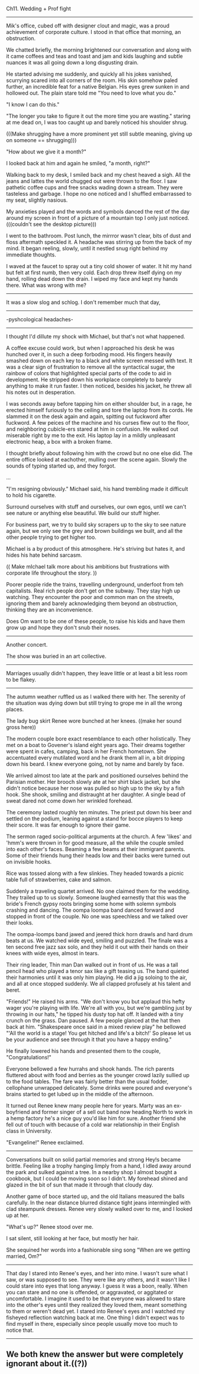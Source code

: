 Ch11. Wedding + Prof fight

----------

Mik's office, cubed off with designer clout and magic, was a proud achievement of corporate culture. I stood in that office that morning, an obstruction.

We chatted briefly, the morning brightened our conversation and along with it came coffees and teas and toast and jam and kids laughing and subtle nuances it was all going down a long disgusting drain.

He started advising me suddenly, and quickly all his jokes vanished, scurrying scared into all corners of the room. His skin somehow paled further, an incredible feat for a native Belgian. His eyes grew sunken in and hollowed out. The plain stare told me "You need to love what you do."

"I know I can do this."

"The longer you take to figure it out the more time you are wasting." staring at me dead on, I was too caught up and barely noticed his shoulder shrug.

(((Make shrugging have a more prominent yet still subtle meaning, giving up on someone == shrugging)))

"How about we give it a month?"

I looked back at him and again he smiled, "a month, right?"

Walking back to my desk, I smiled back and my chest heaved a sigh. All the jeans and lattes the world chugged out were thrown to the floor. I saw pathetic coffee cups and free snacks wading down a stream. They were tasteless and garbage. I hope no one noticed and I shuffled embarrassed to my seat, slightly nasious.

My anxieties played and the words and symbols danced the rest of the day around my screen in front of a picture of a mountain top I only just noticed. (((couldn't see the desktop picture)))

I went to the bathroom. Post lunch, the mirrror wasn't clear, bits of dust and floss aftermath speckled it. A headache was stirring up from the back of my mind. It began reeling, slowly, until it nestled snug right behind my immediate thoughts.

I waved at the faucet to spray out a tiny cold shower of water. It hit my hand but felt at first numb, then very cold. Each drop threw itself dying on my hand, rolling dead down the drain. I wiped my face and kept my hands there. What was wrong with me?

---------

It was a slow slog and schlog. I don't remember much that day,


---------



-pyshcological headaches-










------

I thought I'd dillute my shock with Michael, but that's not what happened.

A coffee excuse could work, but when I approached his desk he was hunched over it, in such a deep forboding mood. His fingers heavily smashed down on each key to a black and white screen messed with text. It was a clear sign of frustration to remove all the syntactical sugar, the rainbow of colors that highlighted special parts of the code to aid in development. He stripped down his workplace completely to barely anything to make it run faster. I then noticed, besides his jacket, he threw all his notes out in desperation.

I was seconds away before tapping him on either shoulder but, in a rage, he erected himself furiously to the ceiling and tore the laptop from its cords. He slammed it on the desk again and again, spitting out fuckword after fuckword. A few peices of the machine and his curses flew out to the floor, and neighboring cubicle-ers stared at him in confusion. He walked out miserable right by me to the exit. His laptop lay in a mildly unpleasant electronic heap, a box with a broken frame.

I thought briefly about following him with the crowd but no one else did. The entire office looked at eachother, mulling over the scene again. Slowly the sounds of typing started up, and they forgot.

...


"I'm resigning obviously." Michael said, his hand trembling made it difficult to hold his cigarette.





















Surround ourselves with stuff and ourselves, our own egos, until we can't see nature or anything else beautiful. We build our stuff higher.

For business part, we try to build sky scrapers up to the sky to see nature again, but we only see the grey and brown buildings we built, and all the other people trying to get higher too.

Michael is a by product of this atmosphere. He's striving but hates it, and hides his hate behind sarcasm.

(( Make mIchael talk more about his ambitions but frustrations with corporate life throughout the story. ))

Poorer people ride the trains, travelling underground, underfoot from teh capitalists. Real rich people don't get on the subway. They stay high up watching. They encounter the poor and common man on the streets, ignoring them and barely acknowledging them beyond an obstruction, thinking they are an inconvenience.


Does Om want to be one of these people, to raise his kids and have them grow up and hope they don't snub their noses.





-------------------

Another concert.

The show was buried in an art collective. 
























----------

Marriages usually didn't happen, they leave little or at least a bit less room to be flakey.

----------


The autumn weather ruffled us as I walked there with her. The serenity of the situation was dying down but still trying to grope me in all the wrong places.

The lady bug skirt Renee wore bunched at her knees. ((make her sound gross here))

The modern couple bore exact resemblance to each other holistically. They met on a boat to Govener's island eight years ago. Their dreams together were spent in cafes, camping, back in her French hometown. She accentuated every mutilated word and he drank them all in, a bit dripping down his beard. I knew everyone going, not by name and barely by face.

We arrived almost too late at the park and positioned ourselves behind the Parisian mother. Her brooch slowly ate at her shirt black jacket, but she didn't notice because her nose was pulled so high up to the sky by a fish hook. She shook, smiling and distraught at her daughter. A single bead of sweat dared not come down her wrinkled forehead.

The ceremony lasted roughly ten minutes. The priest put down his beer and settled on the podium, leaning against a stand for bocce players to keep their score. It was far enough to ignore their game.

The sermon raged socio-political arguments at the church. A few 'likes' and 'hmm's were thrown in for good measure, all the while the couple smiled into each other's faces. Beaming a few beams at their immigrant parents. Some of their friends hung their heads low and their backs were turned out on invisible hooks.

Rice was tossed along with a few slinkies. They headed towards a picnic table full of strawberries, cake and salmon.

Suddenly a traveling quartet arrived. No one claimed them for the wedding. They trailed up to us slowly. Someone laughed earnestly that this was the bride's French gypsy roots bringing some home with solemn symbols crashing and dancing. The oompa loompa band danced forward and stopped in front of the couple. No one was speechless and we talked over their looks.





The oompa-loomps band jawed and jeered thick horn drawls and hard drum beats at us. We watched wide eyed, smiling and puzzled. The finale was a ten second free jazz sax solo, and they held it out with their hands on their knees with wide eyes, almost in tears.

Their ring leader, Thin man Dan walked out in front of us. He was a tall pencil head who played a tenor sax like a gift teasing us. The band quieted their harmonies until it was only him playing. He did a jig soloing to the air, and all at once stopped suddenly. We all clapped profusely at his talent and beret.

"Friends!" He raised his arms. "We don't know you but applaud this hefty wager you're playing with life. We're all with you, but we're gambling just by throwing in our hats," he tipped his dusty top hat off. It landed with a tiny crunch on the grass. Dan paused. A few people glanced at the hat then back at him. "Shakespeare once said in a mixed review play" he bellowed "'All the world is a stage! You get hitched and life's a bitch!' So please let us be your audience and see through it that you have a happy ending."

He finally lowered his hands and presented them to the couple, "Congratulations!"

Everyone bellowed a few hurrahs and shook hands. The rich parents fluttered about with food and berries as the younger crowd lazily sullied up to the food tables. The fare was fairly better than the usual fodder, cellophane unwrapped delicately. Some drinks were poured and everyone's brains started to get lubed up in the middle of the afternoon.

It turned out Renee knew many people here for years. Marty was an ex-boyfriend and former singer of a sell out band now heading North to work in a hemp factory he's a nice guy you'd like him for sure. Another friend she fell out of touch with because of a cold war relationship in their English class in University.

"Evangeline!" Renee exclaimed.



---------



Conversations built on solid partial memories and strong Hey!s became brittle. Feeling like a trophy hanging limply from a hand, I idled away around the park and sulked against a tree. In a nearby shop I almost bought a cookbook, but I could be moving soon so I didn't. My forehead shined and glazed in the bit of sun that made it through that cloudy day.

Another game of boce started up, and the old Italians measured the balls carefully. In the near distance blurred distance tight jeans intermingled with clad steampunk dresses. Renee very slowly walked over to me, and I looked up at her.

"What's up?" Renee stood over me.

I sat silent, still looking at her face, but mostly her hair.

She sequined her words into a fashionable sing song "When are we getting married, Om?"


----

That day I stared into Renee's eyes, and her into mine. I wasn't sure what I saw, or was supposed to see. They were like any others, and it wasn't like I could stare into eyes that long anyway. I guess it was a boon, really. When you can stare and no one is offended, or aggravated, or aggitated or uncomfortable. I imagine it used to be that everyone was allowed to stare into the other's eyes until they realized they loved them, meant something to them or weren't dead yet. I stared into Renee's eyes and I watched my fisheyed reflection watching back at me. One thing I didn't expect was to find myself in there, especially since people usually move too much to notice that.









---
We both knew the answer but were completely ignorant about it.((?))
---










